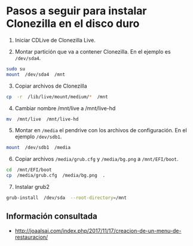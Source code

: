 Pasos a seguir para instalar Clonezilla en el disco duro
========================================================


1. Iniciar CDLive de Clonezilla Live.

2. Montar partición que va a contener Clonezilla. En el ejemplo es `/dev/sda4`.

```bash
sudo su
mount  /dev/sda4  /mnt
```

3. Copiar archivos de Clonezilla

```bash
cp  -r  /lib/live/mount/medium/*  /mnt
```

4. Cambiar nombre /mnt/live a /mnt/live-hd

```bash
mv  /mnt/live  /mnt/live-hd
```

5. Montar en `/media` el pendrive con los archivos de configuración. En el ejemplo `/dev/sdb1`.

```bash
mount  /dev/sdb1  /media
```

6. Copiar archivos `/media/grub.cfg` y `/media/bg.png` a `/mnt/EFI/boot`.
 
```bash
cd  /mnt/EFI/boot
cp  /media/grub.cfg  /media/bg.png  .
```

7. Instalar grub2  

```bash
grub-install  /dev/sda  --root-directory=/mnt 
```

## Información consultada

- http://joaalsai.com/index.php/2017/11/17/creacion-de-un-menu-de-restauracion/

